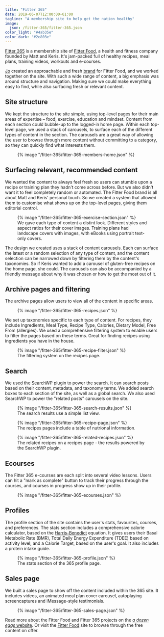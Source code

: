 ```yaml
---
title: "Fitter 365"
date: 2019-06-07T12:00:00+01:00
tagline: "A membership site to help get the nation healthy"
image:
  json: /fitter-365/fitter-365.json
color_light: "#4ab35e"
color_dark: "#2e803e"
---
```


[Fitter 365][1] is a membership site of [Fitter Food][2], a health and fitness company founded by Matt and Keris. It's jam-packed full of healthy recipes, meal plans, training videos, workouts and e-courses.

[Jo][3] created an approachable and fresh [brand][4] for Fitter Food, and we worked together on the site. With such a wide range of content, a big emphasis was around structure and navigation. Making sure we could make everything easy to find, while also surfacing fresh or relevant content.

## Site structure

We kept the structure to the site simple, using top-level pages for their main areas of expertise – food, exercise, education and mindset. Content from each section could bubble-up to the logged-in home page. Within each top-level page, we used a stack of carousels, to surface each of the different types of content in the section. The carousels are a great way of allowing the user to browse through more content without committing to a category, so they can quickly find what interests them.

<figure>
  <div class="c-image-background u-rounded">
    {% image "/fitter-365/fitter-365-members-home.json" %}
  </div>
</figure>

## Surfacing relevant, recommended content

We wanted the content to always feel fresh so users can stumble upon a recipe or training plan they hadn't come across before. But we also didn't want it to feel completely random or automated. The Fitter Food brand is all about Matt and Keris' personal touch. So we created a system that allowed them to customise what shows up on the top-level pages, giving them editorial control.

<figure>
  <div class="c-image-background u-rounded">
    {% image "/fitter-365/fitter-365-exercise-section.json" %}
  </div>
  <figcaption>
    We gave each type of content a distint look. Different styles and aspect ratios for their cover images. Training plans had landscape covers with images, with eBooks using portrait text-only covers.
  </figcaption>
</figure>

The design we created uses a stack of content carousels. Each can surface the latest or a random selection of any type of content, and the content selection can be narrowed down by filtering them by the content's taxonomies. So if Keris wanted to add a carousel of gluten-free recipes on the home page, she could. The carousels can also be accompanied by a friendly message about why it was chosen or how to get the most out of it.

## Archive pages and filtering

The archive pages allow users to view all of the content in specific areas.

<figure>
  <div class="c-image-background u-rounded">
    {% image "/fitter-365/fitter-365-recipes.json" %}
  </div>
</figure>


We set up taxonomies specific to each type of content. For recipes, they include Ingredients, Meal Type, Recipe Type, Calories, Dietary Model, Free From (allergies). We used a comprehensive filtering system to enable users to filter the pages based on these terms. Great for finding recipes using ingredients you have in the house.

<figure>
  <div class="c-image-background u-rounded">
    {% image "/fitter-365/fitter-365-recipe-filter.json" %}
  </div>
  <figcaption>
    The filtering system on the recipes page.
  </figcaption>
</figure>

## Search

We used the [SearchWP][5] plugin to power the search. It can search posts based on their content, metadata, and taxonomy terms. We added search boxes to each section of the site, as well as a global search. We also used SearchWP to power the "related posts" carousels on the site.

<figure>
  <div class="c-image-background u-rounded">
    {% image "/fitter-365/fitter-365-search-results.json" %}
  </div>
  <figcaption>
    The search results use a simple list view.
  </figcaption>
</figure>

<figure>
  <div class="c-image-background u-rounded">
    {% image "/fitter-365/fitter-365-recipe-page.json" %}
  </div>
  <figcaption>
    The recipes pages include a table of nutrional information.
  </figcaption>
</figure>

<figure>
  <div class="c-image-background u-rounded">
    {% image "/fitter-365/fitter-365-related-recipes.json" %}
  </div>
  <figcaption>
    The related recipes on a recipes page - the results powered by the SearchWP plugin.
  </figcaption>
</figure>

## Ecourses

The Fitter 365 e-courses are each split into several video lessons. Users can hit a "mark as complete" button to track their progress through the courses, and courses in progress show up in their profile.

<figure>
  <div class="c-image-background u-rounded">
    {% image "/fitter-365/fitter-365-ecourses.json" %}
  </div>
</figure>

## Profiles

The profile section of the site contains the user's stats, favourites, courses, and preferences. The stats section includes a comprehensive calorie calculator, based on the [Harris-Benedict][6] equation. It gives users their Basal Metabolic Rate (BMR), Total Daily Energy Expenditure (TDEE) based on activity level, and a Calorie Target, based on the user's goal. It also includes a protein intake guide.

<figure>
  <div class="c-image-background u-rounded">
    {% image "/fitter-365/fitter-365-profile.json" %}
  </div>
  <figcaption>
    The stats section of the 365 profile page.
  </figcaption>
</figure>

## Sales page

We built a sales page to show off the content included within the 365 site. It includes videos, an animated meal plan cover carousel, autoplaying screencaptures and iMessage-style testimonials.

<figure>
  <div class="c-image-background u-rounded">
    {% image "/fitter-365/fitter-365-sales-page.json" %}
  </div>
</figure>

Read more about the Fitter Food and Fitter 365 projects on the [_a dozen eggs_ website][3]. Or visit the [Fitter Food][2] site to browse through the free content on offer.

[1]: https://fitter365.com/ "Fitter 365"
[2]: https://fitterfood.com/ "Fitter Food"
[3]: https://www.adozeneggs.co.uk/insights/author/jo/ "Jo Wdowiak"
[4]: https://www.adozeneggs.co.uk/portfolio/project/fitter-food/ "Fitter Food on the a dozen eggs website"
[5]: https://searchwp.com/ "Search WP"
[6]: https://en.wikipedia.org/wiki/Harris%E2%80%93Benedict_equation "Harris Benedict equation"
